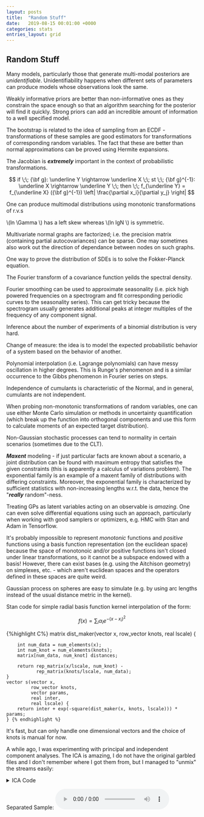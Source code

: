 ```yaml
---
layout: posts
title:  "Random Stuff"
date:   2019-08-15 00:01:00 +0000
categories: stats
entries_layout: grid
---
```


## Random Stuff

Many models, particularly those that generate multi-modal posteriors are _unidentifiable_. Unidentifiability happens when different sets of parameters can produce models whose observations look the same.

Weakly informative priors are better than non-informative ones as they constrain the space enough so that an algorithm searching for the posterior will find it quickly. Strong priors can add an incredible amount of information to a well specified model.

The bootstrap is related to the idea of sampling from an ECDF - transformations of these samples are good estimators for transformations of corresponding random variables. The fact that these are better than normal approximations can be proved using Hermite expansions.

The Jacobian is ***extremely*** important in the context of probabilistic transformations.

$$ if \;\; {\bf g}: \underline Y \rightarrow \underline X \;\; st \;\; {\bf g}^{-1}: \underline X \rightarrow \underline Y \;\; then \;\; f_{\underline Y} = f_{\underline X} ({\bf g}^{-1}) \left| \frac{\partial x_i}{\partial y_j} \right| $$

One can produce multimodal distributions using monotonic transformations of r.v.s

\\(ln \Gamma \\) has a left skew whereas \\(ln lgN \\) is symmetric.

Multivariate normal graphs are factorized; i.e. the precision matrix (containing partial autocovariances) can be sparse. One may sometimes also work out the direction of dependance between nodes on such graphs.

One way to prove the distribution of SDEs is to solve the Fokker-Planck equation.

The Fourier transform of a covariance function yeilds the spectral density.

Fourier smoothing can be used to approximate seasonality (i.e. pick high powered frequencies on a spectrogram and fit corresponding periodic curves to the seasonality series). This can get tricky because the spectrogram usually generates additional peaks at integer multiples of the frequency of any component signal.

Inference about the number of experiments of a binomial distribution is very hard.

Change of measure: the idea is to model the expected probabilistic behavior of a system based on the behavior of another.

Polynomial interpolation (i.e. Lagrange polynomials) can have messy oscillation in higher degrees. This is Runge's phenomenon and is a similar occurrence to the Gibbs phenomenon in Fourier series on steps.

Independence of cumulants is characteristic of the Normal, and in general, cumulants are not independent.

When probing non-monotonic transformations of random variables, one can use either Monte Carlo simulation or methods in uncertainty quantification (which break up the function into orthogonal components and use this form to calculate moments of an expected target distribution).
 
Non-Gaussian stochastic processes can tend to normality in certain scenarios (sometimes due to the CLT).

_**Maxent**_ modeling - if just particular facts are known about a scenario, a joint distribution can be found with maximum entropy that satisfies the given constraints (this is apparently a calculus of variations problem). The exponential family is an example of a maxent family of distributions with differing constraints. Moreover, the exponential family is characterized by sufficient statistics with non-increasing lengths w.r.t. the data, hence the "_**really**_ random"-ness.

Treating GPs as latent variables acting on an observable is _amazing_. One can even solve differential equations using such an approach, particularly when working with good samplers or optimizers, e.g. HMC with Stan and Adam in Tensorflow.
 
It's probably impossible to represent _monotonic_ functions and _positive_ functions using a basis function representation (on the euclidean space) because the space of monotonoic and/or positive functions isn't closed under linear transformations, so it cannot be a subspace endowed with a basis! However, there can exist bases (e.g. using the Aitchison geometry) on simplexes, etc. - which aren't euclidean spaces and the operators defined in these spaces are quite weird.
 
Gaussian process on spheres are easy to simulate (e.g. by using arc lengths instead of the usual distance metric in the kernel).
 
Stan code for simple radial basis function kernel interpolation of the form:
 
$$f(x) = \sum_i \alpha_i e^{-(x - x_i)^2} $$
 
 {%highlight C%}
    matrix dist_maker(vector x,
                      row_vector knots,
                      real lscale) {
	
        int num_data = num_elements(x);
        int num_knot = num_elements(knots);
        matrix[num_data, num_knot] distances;
	
        return rep_matrix(x/lscale, num_knot) -
               rep_matrix(knots/lscale, num_data);
    }
    vector s(vector x,
             row_vector knots,
             vector params,
             real inter,
             real lscale) {
        return inter + exp(-square(dist_maker(x, knots, lscale))) * params;
    } {% endhighlight %}
 
It's fast, but can only handle one dimensional vectors and the choice of knots is manual for now.

A while ago, I was experimenting with principal and independent component analyses. The ICA is amazing, I do not have the original garbled files and I don't remember where I got them from, but I managed to "unmix" the streams easily:

 <details>
 <summary> ICA Code </summary>
 
 {%highlight ruby%}
 
 library(tuneR)
 library(fastICA)
 
 mix1 <- readWave("./mixedX.wav")
 mix2 <- readWave("./mixedY.wav")
 
 wave1 <- mix1@left
 wave2 <- mix2@left
 
 ica <- fastICA(data.frame(x = wave1, y = wave2), 2, method = "R", maxit = 250, tol = 1e-50, verbose = TRUE)
 
 writeWave(Wave(ica$S[,1], samp.rate = 32000, bit = 16, pcm = TRUE), "./seperatedX.wav")
 writeWave(Wave(ica$S[,2], samp.rate = 32000, bit = 16, pcm = TRUE), "./seperatedY.wav")
 
 {% endhighlight %}
 
 </details>

 Separated Sample:
 <audio controls>
   <source src="/audio/sep.wav" type="audio/wav">
   Browser cannot play audio.
 </audio> <br>
